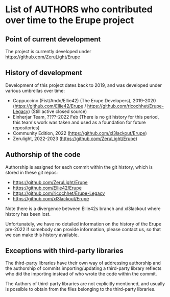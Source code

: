 # List of AUTHORS who contributed over time to the Erupe project

## Point of current development
The project is currently developed under https://github.com/ZeruLight/Erupe 

## History of development
Development of this project dates back to 2019, and was developed under various umbrellas over time:
* Cappuccino (Fist/Ando/Ellie42) (The Erupe Developers), 2019-2020 (https://github.com/Ellie42/Erupe / https://github.com/ricochhet/Erupe-Legacy) (Still active closed source) 
* Einherjar Team, ????-2022 Feb (There is no git history for this period, this team's work was taken and used as a foundation for future repositories)
* Community Edition, 2022 (https://github.com/xl3lackout/Erupe)
* Zerulight, 2022-2023 (https://github.com/ZeruLight/Erupe)

## Authorship of the code
Authorship is assigned for each commit within the git history, which is stored in these git repos:
* https://github.com/ZeruLight/Erupe
* https://github.com/Ellie42/Erupe 
* https://github.com/ricochhet/Erupe-Legacy
* https://github.com/xl3lackout/Erupe
  
Note there is a divergence between Ellie42s branch and xl3lackout where history has been lost. 

Unfortunately, we have no detailed information on the history of the Erupe pre-2022
if somebody can provide information, please contact us, so that we can make this history available. 

## Exceptions with third-party libraries
The third-party libraries have their own way of addressing authorship and the authorship of commits importing/updating
a third-party library reflects who did the importing instead of who wrote the code within the commit.

The Authors of third-party libraries are not explicitly mentioned, and usually is possible to obtain from the files belonging to the third-party libraries.
